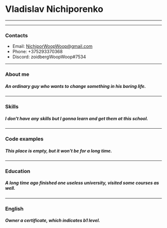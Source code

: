 # Vladislav Nichiporenko #
---
---
### Contacts ###

- Email: NichiporWoopWoop@gmail.com
- Phone: +375293370368
- Discord: zoidbergWoopWoop\#7534
---
### About me ###

##### An ordinary guy who wants to change something in his boring life. #####
---
### Skills ###

##### I don't have any skills but I gonna learn and get them at this school. #####
---
### Code examples ###

##### This place is empty, but it won't be for a long time. #####
---
### Education ###

##### A long time ago finished one useless university, visited some courses as well. #####
---
### English ###

##### Owner a certificate, which indicates b1 level. #####

